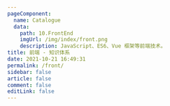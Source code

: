 ```yaml
---
pageComponent: 
  name: Catalogue
  data: 
    path: 10.FrontEnd
    imgUrl: /img/index/front.png
    description: JavaScript、ES6、Vue 框架等前端技术。
title: 前端 - 知识体系
date: 2021-10-21 16:49:31
permalink: /front/
sidebar: false
article: false
comment: false
editLink: false
---
```

